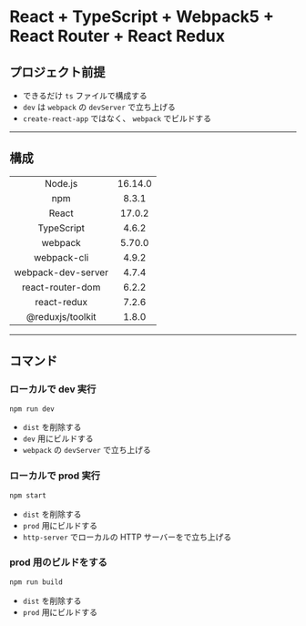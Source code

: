 # React + TypeScript + Webpack5 + React Router + React Redux

## プロジェクト前提

- できるだけ `ts` ファイルで構成する
- `dev` は `webpack` の `devServer` で立ち上げる
- `create-react-app` ではなく、 `webpack` でビルドする

---

## 構成

|                    |         |
| :----------------: | :-----: |
|      Node.js       | 16.14.0 |
|        npm         |  8.3.1  |
|       React        | 17.0.2  |
|     TypeScript     |  4.6.2  |
|      webpack       | 5.70.0  |
|    webpack-cli     |  4.9.2  |
| webpack-dev-server |  4.7.4  |
|  react-router-dom  |  6.2.2  |
|    react-redux     |  7.2.6  |
|  @reduxjs/toolkit  |  1.8.0  |

---

## コマンド

### ローカルで dev 実行

```bash
npm run dev
```

- `dist` を削除する
- `dev` 用にビルドする
- `webpack` の `devServer` で立ち上げる

### ローカルで prod 実行

```bash
npm start
```

- `dist` を削除する
- `prod` 用にビルドする
- `http-server` でローカルの HTTP サーバーをで立ち上げる

### prod 用のビルドをする

```bash
npm run build
```

- `dist` を削除する
- `prod` 用にビルドする
